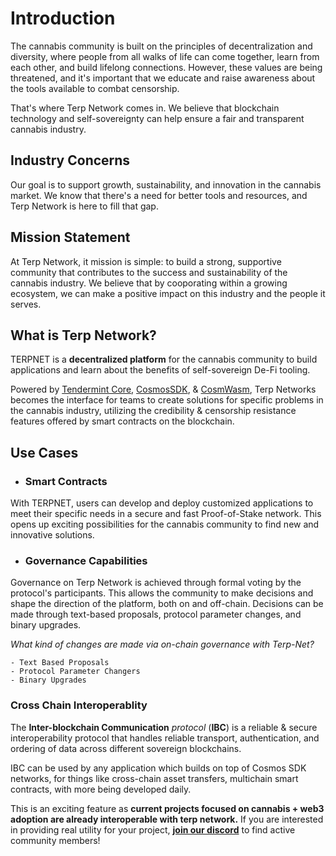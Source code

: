 # Introduction

The cannabis community is built on the principles of decentralization and diversity, where people from all walks of life can come together, learn from each other, and build lifelong connections. However, these values are being threatened, and it's important that we educate and raise awareness about the tools available to combat censorship.

That's where Terp Network comes in. We believe that blockchain technology and self-sovereignty can help ensure a fair and transparent cannabis industry.

## Industry Concerns

Our goal is to support growth, sustainability, and innovation in the cannabis market. We know that there's a need for better tools and resources, and Terp Network is here to fill that gap.

## Mission Statement

At Terp Network, it mission is simple: to build a strong, supportive community that contributes to the success and sustainability of the cannabis industry. We believe that by cooporating within a growing ecosystem, we can make a positive impact on this industry and the people it serves.


##  What is Terp Network?

TERPNET  is a **decentralized platform** for the cannabis community to build applications and learn about the benefits of self-sovereign De-Fi tooling. 

 Powered by [Tendermint Core](https://tendermint.com/), [CosmosSDK](https://docs.cosmos.network/), & [CosmWasm](https://cosmwasm.com/), Terp Networks becomes the interface for teams to create solutions for specific problems in the cannabis industry, utilizing the credibility & censorship resistance features offered by smart contracts on the blockchain.

## Use Cases 

- ### Smart Contracts 
With TERPNET, users can develop and deploy customized applications to meet their specific needs in a secure and fast Proof-of-Stake network. This opens up exciting possibilities for the cannabis community to find new and innovative solutions.

- ### Governance Capabilities
Governance on Terp Network is achieved through formal voting by the protocol's participants. This allows the community to make decisions and shape the direction of the platform, both on and off-chain. Decisions can be made through text-based proposals, protocol parameter changes, and binary upgrades.


*What kind of changes are made via on-chain governance with Terp-Net?* 

    - Text Based Proposals
    - Protocol Parameter Changers
    - Binary Upgrades

### Cross Chain Interoperablity

The **Inter-blockchain Communication** *protocol* (**IBC**) is a reliable & secure interoperability protocol that handles reliable transport, authentication, and ordering of data across different sovereign blockchains.

IBC can be used by any application which builds on top of Cosmos SDK networks, for things like cross-chain asset transfers, multichain smart contracts, with more being developed daily. 

This is an exciting feature as **current projects focused on cannabis + web3 adoption are already interoperable with terp network.** If you are interested in providing real utility for your project, [**join our discord**](https://discord.gg/SYEjMwAac7) to find active community members! 